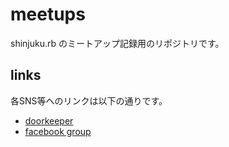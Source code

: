 meetups
=======

shinjuku.rb のミートアップ記録用のリポジトリです。

## links

各SNS等へのリンクは以下の通りです。

* [doorkeeper](https://shinjukurb.doorkeeper.jp/)
* [facebook group](https://www.facebook.com/groups/shinjuku.rb)

